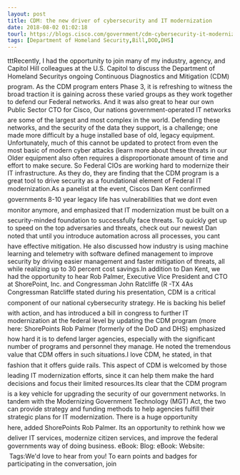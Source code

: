 ```yaml
---
layout: post
title: CDM: the new driver of cybersecurity and IT modernization
date: 2018-08-02 01:02:18
tourl: https://blogs.cisco.com/government/cdm-cybersecurity-it-modernization
tags: [Department of Homeland Security,Bill,DOD,DHS]
---
```

tttRecently, I had the opportunity to join many of my industry, agency, and Capitol Hill colleagues at the U.S. Capitol to discuss the Department of Homeland Securitys ongoing Continuous Diagnostics and Mitigation (CDM) program. As the CDM program enters Phase 3, it is refreshing to witness the broad traction it is gaining across these varied groups as they work together to defend our Federal networks. And it was also great to hear our own Public Sector CTO for Cisco, Our nations government-operated IT networks are some of the largest and most complex in the world. Defending these networks, and the security of the data they support, is a challenge; one made more difficult by a huge installed base of old, legacy equipment. Unfortunately, much of this cannot be updated to protect from even the most basic of modern cyber attacks (learn more about these threats in our Older equipment also often requires a disproportionate amount of time and effort to make secure. So Federal CIOs are working hard to modernize their IT infrastructure. As they do, they are finding that the CDM program is a great tool to drive security as a foundational element of Federal IT modernization.As a panelist at the event, Ciscos Dan Kent confirmed governments 8-10 year legacy life has vulnerabilities that we dont even monitor anymore, and emphasized that IT modernization must be built on a security-minded foundation to successfully face threats. To quickly get up to speed on the top adversaries and threats, check out our newest Dan noted that until you introduce automation across all processes, you cant have effective mitigation. He also discussed how industry is using machine learning and telemetry with software defined management to improve security by driving easier management and faster mitigation of threats, all while realizing up to 30 percent cost savings.In addition to Dan Kent, we had the opportunity to hear Rob Palmer, Executive Vice President and CTO at ShorePoint, Inc. and Congressman John Ratcliffe (R -TX 4As Congressman Ratcliffe stated during his presentation, CDM is a critical component of our national cybersecurity strategy. He is backing his belief with action, and has introduced a bill in congress to further IT modernization at the federal level by updating the CDM program (more here: ShorePoints Rob Palmer (formerly of the DoD and DHS) emphasized how hard it is to defend larger agencies, especially with the significant number of programs and personnel they manage. He noted the tremendous value that CDM offers in such situations.I love CDM, he stated, in that fashion that it offers guide rails. This aspect of CDM is welcomed by those leading IT modernization efforts, since it can help them make the hard decisions and focus their limited resources.Its clear that the CDM program is a key vehicle for upgrading the security of our government networks. In tandem with the Modernizing Government Technology (MGT) Act, the two can provide strategy and funding methods to help agencies fulfill their strategic plans for IT modernization. There is a huge opportunity here, added ShorePoints Rob Palmer. Its an opportunity to rethink how we deliver IT services, modernize citizen services, and improve the federal governments way of doing business. eBook: Blog: eBook: Website:  Tags:We'd love to hear from you! To earn points and badges for participating in the conversation, join 